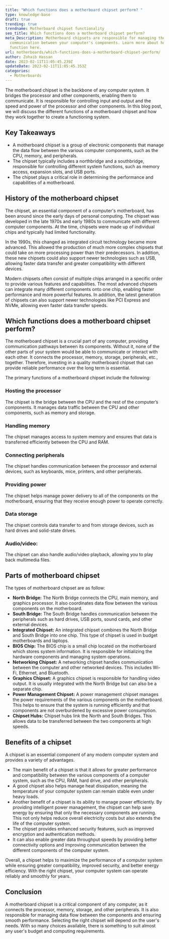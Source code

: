 ```yaml
---
title: "Which functions does a motherboard chipset perform? "
type: knowledge-base
draft: true
trending: true
trendname: Motherboard chipset functionality
seo_title: Which functions does a motherboard chipset perform?
meta_Description: Motherboard chipsets are responsible for managing the
  communication between your computer's components. Learn more about how they
  function here.
url: motherboards/which-functions-does-a-motherboard-chipset-perform/
author: Zohaib Hassan
date: 2023-02-11T11:05:45.239Z
updateDate: 2023-02-11T11:05:45.353Z
categories:
  - Motherboards
---
```

The motherboard chipset is the backbone of any computer system. It bridges the processor and other components, enabling them to communicate. It is responsible for controlling input and output and the speed and power of the processor and other components. In this blog post, we will discuss the different functions of a motherboard chipset and how they work together to create a functioning system.

## Key Takeaways

* A motherboard chipset is a group of electronic components that manage the data flow between the various computer components, such as the CPU, memory, and peripherals. 
* The chipset typically includes a northbridge and a southbridge, responsible for controlling different system functions, such as memory access, expansion slots, and USB ports. 
* The chipset plays a critical role in determining the performance and capabilities of a motherboard.

## History of the motherboard chipset

The chipset, an essential component of a computer's motherboard, has been around since the early days of personal computing. The chipset was developed in the late 1970s and early 1980s to communicate with different computer components. At the time, chipsets were made up of individual chips and typically had limited functionality.

In the 1990s, this changed as integrated circuit technology became more advanced. This allowed the production of much more complex chipsets that could take on more processing power than their predecessors. In addition, these new chipsets could also support newer technologies such as USB, allowing faster data transfer and greater compatibility with different devices.

Modern chipsets often consist of multiple chips arranged in a specific order to provide various features and capabilities. The most advanced chipsets can integrate many different components onto one chip, enabling faster performance and more powerful features. In addition, the latest generation of chipsets can also support newer technologies like PCI Express and NVMe, allowing even faster data transfer speeds.

## Which functions does a motherboard chipset perform?

The motherboard chipset is a crucial part of any computer, providing communication pathways between its components. Without it, none of the other parts of your system would be able to communicate or interact with each other. It connects the processor, memory, storage, peripherals, etc., together. Therefore, investing in a quality motherboard chipset that can provide reliable performance over the long term is essential.

The primary functions of a motherboard chipset include the following:

### Hosting the processor

The chipset is the bridge between the CPU and the rest of the computer’s components. It manages data traffic between the CPU and other components, such as memory and storage.

### Handling memory

The chipset manages access to system memory and ensures that data is transferred efficiently between the CPU and RAM.

### Connecting peripherals

The chipset handles communication between the processor and external devices, such as keyboards, mice, printers, and other peripherals.

### Providing power

The chipset helps manage power delivery to all of the components on the motherboard, ensuring that they receive enough power to operate correctly.

### Data storage

The chipset controls data transfer to and from storage devices, such as hard drives and solid-state drives.

### Audio/video: 

The chipset can also handle audio/video playback, allowing you to play back multimedia files.

## Parts of motherboard chipset

The types of motherboard chipset are as follow:

* **North Bridge:** The North Bridge connects the CPU, main memory, and graphics processor. It also coordinates data flow between the various components on the motherboard.
* **South Bridge:** The South Bridge handles communication between the peripherals such as hard drives, USB ports, sound cards, and other external devices.
* **Integrated Chipset:** An integrated chipset combines the North Bridge and South Bridge into one chip. This type of chipset is used in budget motherboards and laptops.
* **BIOS Chip:** The BIOS chip is a small chip located on the motherboard which stores system information. It is responsible for initializing the hardware components and managing system operations.
* **Networking Chipset:** A networking chipset handles communication between the computer and other networked devices. This includes Wi-Fi, Ethernet, and Bluetooth.
* **Graphics Chipset:** A graphics chipset is responsible for handling video output. It is usually integrated with the North Bridge but can also be a separate chip.
* **Power Management Chipset:** A power management chipset manages the power requirements of the various components on the motherboard. This helps to ensure that the system is running efficiently and that components are not overburdened by excessive power consumption.
* **Chipset Hubs:** Chipset hubs link the North and South Bridges. This allows data to be transferred between the two components at high speeds.

## Benefits of a chipset

A chipset is an essential component of any modern computer system and provides a variety of advantages.

* The main benefit of a chipset is that it allows for greater performance and compatibility between the various components of a computer system, such as the CPU, RAM, hard drive, and other peripherals.
* A good chipset also helps manage heat dissipation, meaning the temperature of your computer system can remain stable even under heavy loads.
* Another benefit of a chipset is its ability to manage power efficiently. By providing intelligent power management, the chipset can help save energy by ensuring that only the necessary components are running. This not only helps reduce overall electricity costs but also extends the life of the computer system.
* The chipset provides enhanced security features, such as improved encryption and authentication methods.
* It can also enable greater data throughput speeds by providing better connectivity options and improving communication between the different components of the computer system.

Overall, a chipset helps to maximize the performance of a computer system while ensuring greater compatibility, improved security, and better energy efficiency. With the right chipset, your computer system can operate reliably and smoothly for years.

## Conclusion

A motherboard chipset is a critical component of any computer, as it connects the processor, memory, storage, and other peripherals. It is also responsible for managing data flow between the components and ensuring smooth performance. Selecting the right chipset will depend on the user's needs. With so many choices available, there is something to suit almost any user's budget and computing requirements.